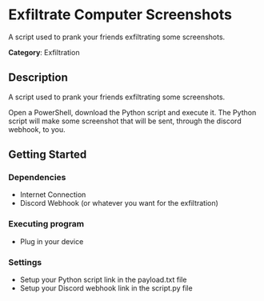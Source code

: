 # Exfiltrate Computer Screenshots

A script used to prank your friends exfiltrating some screenshots.

**Category**: Exfiltration

## Description

A script used to prank your friends exfiltrating some screenshots.

Open a PowerShell, download the Python script and execute it. The Python script will make some screenshot that will be sent, through the discord webhook, to you.

## Getting Started

### Dependencies

* Internet Connection
* Discord Webhook (or whatever you want for the exfiltration)

### Executing program

* Plug in your device

### Settings

- Setup your Python script link in the payload.txt file
- Setup your Discord webhook link in the script.py file
